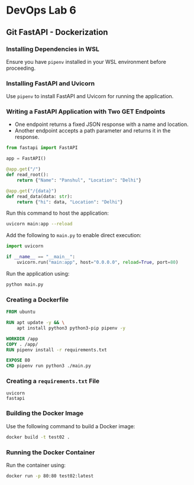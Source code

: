 # DevOps Lab 6

## Git FastAPI - Dockerization

### Installing Dependencies in WSL

Ensure you have `pipenv` installed in your WSL environment before proceeding.

### Installing FastAPI and Uvicorn

Use `pipenv` to install FastAPI and Uvicorn for running the application.

### Writing a FastAPI Application with Two GET Endpoints

- One endpoint returns a fixed JSON response with a name and location.
- Another endpoint accepts a path parameter and returns it in the response.

```python
from fastapi import FastAPI

app = FastAPI()

@app.get("/")
def read_root():
    return {"Name": "Panshul", "Location": "Delhi"}

@app.get("/{data}")
def read_data(data: str):
    return {"hi": data, "Location": "Delhi"}
```

Run this command to host the application:

```sh
uvicorn main:app --reload
```

Add the following to `main.py` to enable direct execution:

```python
import uvicorn

if __name__ == "__main__":
    uvicorn.run("main:app", host="0.0.0.0", reload=True, port=80)
```

Run the application using:

```sh
python main.py
```

### Creating a Dockerfile

```Dockerfile
FROM ubuntu

RUN apt update -y && \
    apt install python3 python3-pip pipenv -y

WORKDIR /app
COPY . /app/
RUN pipenv install -r requirements.txt

EXPOSE 80
CMD pipenv run python3 ./main.py
```

### Creating a `requirements.txt` File

```
uvicorn
fastapi
```

### Building the Docker Image

Use the following command to build a Docker image:

```sh
docker build -t test02 .
```

### Running the Docker Container

Run the container using:

```sh
docker run -p 80:80 test02:latest
```

